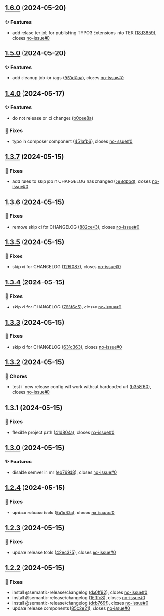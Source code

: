 ## [1.6.0](https://gitlab.moselwal.io/devops/ci-cd-components/release-tools/compare/1.5.0...1.6.0) (2024-05-20)


### :sparkles: Features

* add relase ter job for publishing TYPO3 Extensions into TER ([18d3859](https://gitlab.moselwal.io/devops/ci-cd-components/release-tools/commit/18d38596494eb2fd5825edfa24932caa93c09179)), closes [no-issue#0](https://gitlab.moselwal.io/devops/no-issue/issues/0)

## [1.5.0](https://gitlab.moselwal.io/devops/ci-cd-components/release-tools/compare/1.4.0...1.5.0) (2024-05-20)


### :sparkles: Features

* add cleanup job for tags ([950d0aa](https://gitlab.moselwal.io/devops/ci-cd-components/release-tools/commit/950d0aa3974ea6e163a42465b5638d2fc9e7b0a0)), closes [no-issue#0](https://gitlab.moselwal.io/devops/no-issue/issues/0)

## [1.4.0](https://gitlab.moselwal.io/devops/ci-cd-components/release-tools/compare/1.3.7...1.4.0) (2024-05-17)


### :sparkles: Features

* do not release on ci changes ([b0cee8a](https://gitlab.moselwal.io/devops/ci-cd-components/release-tools/commit/b0cee8a16771e2a3dbaa8368fa1062f7655db19e))


### :bug: Fixes

* typo in composer component ([451afb6](https://gitlab.moselwal.io/devops/ci-cd-components/release-tools/commit/451afb62f8f32fd350b9e7c763bbe1fc4e8faa91)), closes [no-issue#0](https://gitlab.moselwal.io/devops/no-issue/issues/0)

## [1.3.7](https://gitlab.moselwal.io/devops/ci-cd-components/release-tools/compare/1.3.6...1.3.7) (2024-05-15)


### :bug: Fixes

* add rules to skip job if CHANGELOG has changed ([598dbbd](https://gitlab.moselwal.io/devops/ci-cd-components/release-tools/commit/598dbbd29dd896697a03737e9d2500b878e0ab72)), closes [no-issue#0](https://gitlab.moselwal.io/devops/no-issue/issues/0)

## [1.3.6](https://gitlab.moselwal.io/devops/ci-cd-components/release-tools/compare/1.3.5...1.3.6) (2024-05-15)


### :bug: Fixes

* remove skip ci for CHANGELOG ([882ce43](https://gitlab.moselwal.io/devops/ci-cd-components/release-tools/commit/882ce437220a802ddad653ec8d6cdca4eda17c48)), closes [no-issue#0](https://gitlab.moselwal.io/devops/no-issue/issues/0)

## [1.3.5](https://gitlab.moselwal.io/devops/ci-cd-components/release-tools/compare/1.3.4...1.3.5) (2024-05-15)


### :bug: Fixes

* skip ci for CHANGELOG ([126f087](https://gitlab.moselwal.io/devops/ci-cd-components/release-tools/commit/126f087e8ce6473981b80a6113538d4ea80f6316)), closes [no-issue#0](https://gitlab.moselwal.io/devops/no-issue/issues/0)

## [1.3.4](https://gitlab.moselwal.io/devops/ci-cd-components/release-tools/compare/1.3.3...1.3.4) (2024-05-15)


### :bug: Fixes

* skip ci for CHANGELOG ([766f6c5](https://gitlab.moselwal.io/devops/ci-cd-components/release-tools/commit/766f6c5cc613fa1f6b40a3f0d88a68b5f86efd5d)), closes [no-issue#0](https://gitlab.moselwal.io/devops/no-issue/issues/0)

## [1.3.3](https://gitlab.moselwal.io/devops/ci-cd-components/release-tools/compare/1.3.2...1.3.3) (2024-05-15)


### :bug: Fixes

* skip ci for CHANGELOG ([631c363](https://gitlab.moselwal.io/devops/ci-cd-components/release-tools/commit/631c36300fe8bad8b325cd2cc677476ec1278011)), closes [no-issue#0](https://gitlab.moselwal.io/devops/no-issue/issues/0)

## [1.3.2](https://gitlab.moselwal.io/devops/ci-cd-components/release-tools/compare/1.3.1...1.3.2) (2024-05-15)


### :repeat: Chores

* test if new release config will work without hardcoded url ([b358f60](https://gitlab.moselwal.io/devops/ci-cd-components/release-tools/commit/b358f60adb3ef0e8cf60b5a785bcc09720738f61)), closes [no-issue#0](https://gitlab.moselwal.io/devops/no-issue/issues/0)

## [1.3.1](https://gitlab.moselwal.io/devops/ci-cd-components/release-tools/compare/1.3.0...1.3.1) (2024-05-15)


### :bug: Fixes

* flexible project path ([41d804a](https://gitlab.moselwal.io/devops/ci-cd-components/release-tools/commit/41d804a01e447a2ff246d854a8171c337f69bd14)), closes [no-issue#0](https://gitlab.moselwal.io/devops/no-issue/issues/0)

## [1.3.0](https://gitlab.moselwal.io/devops/ci-cd-components/release-tools/compare/1.2.4...1.3.0) (2024-05-15)


### :sparkles: Features

* disable semver in mr ([eb769d8](https://gitlab.moselwal.io/devops/ci-cd-components/release-tools/commit/eb769d81ddd5a9f211b3804d7e00367c10fd5f53)), closes [no-issue#0](https://gitlab.moselwal.io/devops/no-issue/issues/0)

## [1.2.4](https://gitlab.moselwal.io/devops/ci-cd-components/release-tools/compare/1.2.3...1.2.4) (2024-05-15)


### :bug: Fixes

* update release tools ([5a1c43a](https://gitlab.moselwal.io/devops/ci-cd-components/release-tools/commit/5a1c43a5b85ed728e57272f4e6e8a3059f920a3c)), closes [no-issue#0](https://gitlab.moselwal.io/devops/no-issue/issues/0)

## [1.2.3](https://gitlab.moselwal.io/devops/ci-cd-components/release-tools/compare/1.2.2...1.2.3) (2024-05-15)


### :bug: Fixes

* update release tools ([42ec325](https://gitlab.moselwal.io/devops/ci-cd-components/release-tools/commit/42ec325ec3a5333d160ace1b76716d94b5779d6a)), closes [no-issue#0](https://gitlab.moselwal.io/devops/no-issue/issues/0)

## [1.2.2](https://gitlab.moselwal.io/devops/ci-cd-components/release-tools/compare/1.2.1...1.2.2) (2024-05-15)


### :bug: Fixes

* install @semantic-release/changelog ([da0ff92](https://gitlab.moselwal.io/devops/ci-cd-components/release-tools/commit/da0ff92c65cba4f2063f4ca870192e280cbca5d9)), closes [no-issue#0](https://gitlab.moselwal.io/devops/no-issue/issues/0)
* install @semantic-release/changelog ([16fffc8](https://gitlab.moselwal.io/devops/ci-cd-components/release-tools/commit/16fffc8e09b518b302892a1a96b814e17867e71c)), closes [no-issue#0](https://gitlab.moselwal.io/devops/no-issue/issues/0)
* install @semantic-release/changelog ([dcb769f](https://gitlab.moselwal.io/devops/ci-cd-components/release-tools/commit/dcb769f531f0c6aaed2d948b711339b5ad9f6f06)), closes [no-issue#0](https://gitlab.moselwal.io/devops/no-issue/issues/0)
* update release components ([85c2e21](https://gitlab.moselwal.io/devops/ci-cd-components/release-tools/commit/85c2e21525ccbb375e95360d9713007afb86bcd4)), closes [no-issue#0](https://gitlab.moselwal.io/devops/no-issue/issues/0)
